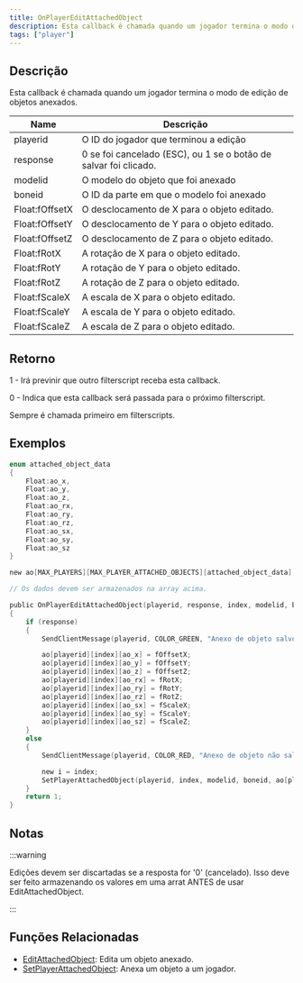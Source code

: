 ```yaml
---
title: OnPlayerEditAttachedObject
description: Esta callback é chamada quando um jogador termina o modo de edição de objetos anexados.
tags: ["player"]
---
```


<VersionWarnPT name='callback' version='SA-MP 0.3e' />

## Descrição

Esta callback é chamada quando um jogador termina o modo de edição de objetos anexados.

| Name           | Descrição                                                        |
| -------------- | ---------------------------------------------------------------- |
| playerid       | O ID do jogador que terminou a edição                            |
| response       | 0 se foi cancelado (ESC), ou 1 se o botão de salvar foi clicado. |
| modelid        | O modelo do objeto que foi anexado                               |
| boneid         | O ID da parte em que o modelo foi anexado                        |
| Float:fOffsetX | O desclocamento de X para o objeto editado.                      |
| Float:fOffsetY | O desclocamento de Y para o objeto editado.                      |
| Float:fOffsetZ | O desclocamento de Z para o objeto editado.                      |
| Float:fRotX    | A rotação de X para o objeto editado.                            |
| Float:fRotY    | A rotação de Y para o objeto editado.                            |
| Float:fRotZ    | A rotação de Z para o objeto editado.                            |
| Float:fScaleX  | A escala de X para o objeto editado.                             |
| Float:fScaleY  | A escala de Y para o objeto editado.                             |
| Float:fScaleZ  | A escala de Z para o objeto editado.                             |

## Retorno

1 - Irá previnir que outro filterscript receba esta callback.

0 - Indica que esta callback será passada para o próximo filterscript.

Sempre é chamada primeiro em filterscripts.

## Exemplos

```c
enum attached_object_data
{
    Float:ao_x,
    Float:ao_y,
    Float:ao_z,
    Float:ao_rx,
    Float:ao_ry,
    Float:ao_rz,
    Float:ao_sx,
    Float:ao_sy,
    Float:ao_sz
}

new ao[MAX_PLAYERS][MAX_PLAYER_ATTACHED_OBJECTS][attached_object_data];

// Os dados devem ser armazenados na array acima.

public OnPlayerEditAttachedObject(playerid, response, index, modelid, boneid, Float:fOffsetX, Float:fOffsetY, Float:fOffsetZ, Float:fRotX, Float:fRotY, Float:fRotZ, Float:fScaleX, Float:fScaleY, Float:fScaleZ)
{
    if (response)
    {
        SendClientMessage(playerid, COLOR_GREEN, "Anexo de objeto salvo.");

        ao[playerid][index][ao_x] = fOffsetX;
        ao[playerid][index][ao_y] = fOffsetY;
        ao[playerid][index][ao_z] = fOffsetZ;
        ao[playerid][index][ao_rx] = fRotX;
        ao[playerid][index][ao_ry] = fRotY;
        ao[playerid][index][ao_rz] = fRotZ;
        ao[playerid][index][ao_sx] = fScaleX;
        ao[playerid][index][ao_sy] = fScaleY;
        ao[playerid][index][ao_sz] = fScaleZ;
    }
    else
    {
        SendClientMessage(playerid, COLOR_RED, "Anexo de objeto não salvo.");

        new i = index;
        SetPlayerAttachedObject(playerid, index, modelid, boneid, ao[playerid][i][ao_x], ao[playerid][i][ao_y], ao[playerid][i][ao_z], ao[playerid][i][ao_rx], ao[playerid][i][ao_ry], ao[playerid][i][ao_rz], ao[playerid][i][ao_sx], ao[playerid][i][ao_sy], ao[playerid][i][ao_sz]);
    }
    return 1;
}
```

## Notas

:::warning

Edições devem ser discartadas se a resposta for '0' (cancelado). Isso deve ser feito armazenando os valores em uma arrat ANTES de usar EditAttachedObject.

:::

## Funções Relacionadas

- [EditAttachedObject](../functions/EditAttachedObject.md): Edita um objeto anexado.
- [SetPlayerAttachedObject](../functions/SetPlayerAttachedObject.md): Anexa um objeto a um jogador.
